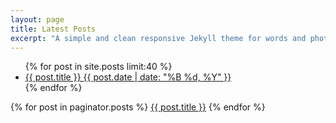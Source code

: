 ```yaml
---
layout: page
title: Latest Posts
excerpt: "A simple and clean responsive Jekyll theme for words and photos."
---
```


<ul class="post-list">
{% for post in site.posts limit:40 %} 
  <li><article><a href="{{ site.url }}{{ post.url }}">{{ post.title }} <span class="entry-date"><time datetime="{{ post.date | date_to_xmlschema }}">{{ post.date | date: "%B %d, %Y" }}</time></span></a></article></li>
{% endfor %}
</ul>

{% for post in paginator.posts %}
    <a href="{{ post.url }}">{{ post.title }}</a>
{% endfor %}
